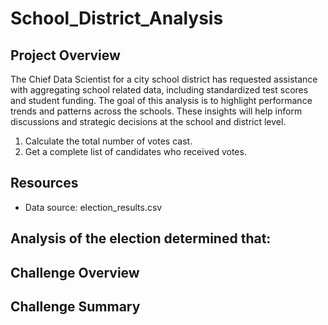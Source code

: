 # School_District_Analysis

## Project Overview
The Chief Data Scientist for a city school district has requested assistance with aggregating school related data, including standardized test scores and student funding. The goal of this analysis is to highlight performance trends and patterns across the schools. These insights will help inform discussions and strategic decisions at the school and district level.

1. Calculate the total number of votes cast.
2. Get a complete list of candidates who received votes.

## Resources
- Data source: election_results.csv

## Analysis of the election determined that:

 
 ## Challenge Overview
 

 
 ## Challenge Summary

